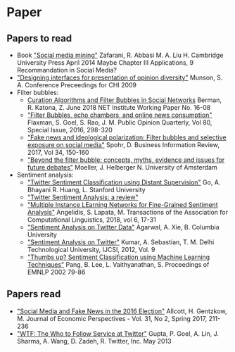 # Paper #
## Papers to read ##
- Book ["Social media mining"](http://dmml.asu.edu/smm/SMM.pdf) Zafarani, R. Abbasi M. A. Liu H. Cambridge University Press April 2014 Maybe Chapter III Applications, 9 Recommandation in Social Media?
- ["Designing interfaces for presentation of opinion diversity"](https://www.researchgate.net/publication/221515349_Designing_interfaces_for_presentation_of_opinion_diversity) Munson, S. A. Conference Preceedings for CHI 2009
- Filter bubbles:
    - [Curation Algorithms and Filter Bubbles in Social Networks](https://papers.ssrn.com/sol3/papers.cfm?abstract_id=2848526) Berman, R. Katona, Z. June 2018 NET Institute Working Paper No. 16-08 
    - ["Filter Bubbles, echo chambers, and online news consumption"](https://5harad.com/papers/bubbles.pdf) Flaxman, S. Goel, S. Rao, J. M. Public Opinion Quarterly, Vol 80, Special Issue, 2016, 298-320
    - ["Fake news and ideological polarization: Filter bubbles and selective exposure on social media"](http://journals.sagepub.com/doi/pdf/10.1177/0266382117722446) Spohr, D. Business Information Review, 2017, Vol 34, 150-160
    - ["Beyond the filter bubble: concepts, myths, evidence and issues for future debates"](https://www.ivir.nl/publicaties/download/Beyond_the_filter_bubble__concepts_myths_evidence_and_issues_for_future_debates.pdf) Moeller, J. Helberger N. University of Amsterdam
- Sentiment analysis:
    - ["Twitter Sentiment Classification using Distant Supervision"](https://cs.stanford.edu/people/alecmgo/papers/TwitterDistantSupervision09.pdf) Go, A. Bhayani R. Huang, L. Stanford University
    - ["Twitter Sentiment Analysis: a review"](https://www.ijser.org/paper/Twitter-Sentiment-Analysis-A-Review.html)
    - ["Multiple Instance LEarning Networks for Fine-Grained Sentiment Analysis"](https://arxiv.org/pdf/1711.09645.pdf) Angelidis, S. Lapata, M. Transactions of the Association for Computational Linguistics, 2018, vol 6, 17-31
    - ["Sentiment Analysis on Twitter Data"](http://www.cs.columbia.edu/~julia/papers/Agarwaletal11.pdf) Agarwal, A. Xie, B. Columbia University
    - ["Sentiment Analysis on Twitter"](https://www.ijcsi.org/papers/IJCSI-9-4-3-372-378.pdf) Kumar, A. Sebastian, T. M. Delhi Technological University, IJCSI, 2012, Vol. 9
    - ["Thumbs up? Sentiment Classification using Machine Learning Techniques"](https://www.cs.cornell.edu/home/llee/papers/sentiment.pdf) Pang, B. Lee, L. Vaithyanathan, S. Proceedings of EMNLP 2002 79-86

## Papers read ##
- ["Social Media and Fake News in the 2016 Election"](https://web.stanford.edu/~gentzkow/research/fakenews.pdf) Allcott, H. Gentzkow, M. Journal of Economic Perspectives - Vol. 31, No 2, Spring 2017, 211-236
- ["WTF: The Who to Follow Service at Twitter"](http://stanford.edu/~rezab/papers/wtf_overview.pdf) Gupta, P. Goel, A. Lin, J. Sharma, A. Wang, D. Zadeh, R. Twitter, Inc. May 2013
